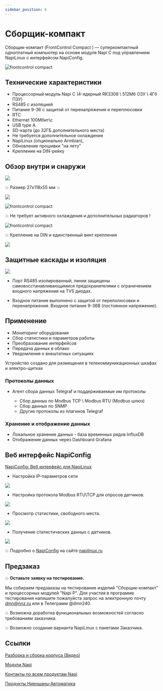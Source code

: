```yaml
---
sidebar_position: 6
---
```


# Сборщик-компакт

Сборщик-компакт (FrontControl Compact ) — суперкомпактный одноплатный компьютер на основе модуля Napi C под управлением NapiLinux c интерфейсом NapiConfig.

![frontcontrol compact](img-compact/cc1.png)




## Технические характеристики

- Процессорный модуль Napi C (4-ядерный RK3308 \ 512Мб ОЗУ \ 4Гб ПЗУ)
- RS485 c изоляцией
- Питание 9-36 с защитой от перенапряжения и переплюсовки
- RTC
- Ethernet 100Мбит\с
- USB type A
- SD-карта (до 32ГБ дополнительного места)
- Не требуется дополнительное охлаждение
- NapiLinux (опционально Armbian), 
- Обновление прошивки "на лету"
- Крепление на DIN-рейку

## Обзор внутри и снаружи

![](img-compact/cl4.png)

:boom: Размер 27х118х55 мм :boom:

![](img-compact/paint1.png)

![frontcontrol compact](img-compact/c2.png)

:boom: Не требует активного охлаждения и дополнительных радиаторов !

![frontcontrol compact](img-compact/cl6.png)

:boom: Крепление на DIN и единственный винт крепления

![](img-compact/cli4.png)


## Защитные каскады и изоляция

![](img-compact/c-inside1.png)

- Порт RS485 изолированный, линии защищены самовосстанавливающимися предохранителями с ограничением входного напряжения на TVS диодах.

- Входное питание выполнено с защитой от переполюсовки и перенапряжения. Входное питание 9-36В (постоянное напряжение).


## Применение

- Мониторинг оборудования
- Сбор статистики и параметров работы
- Преобразование интерфейсов
- Передача данных в облако
- Уведомления о внештатных ситуациях

Устройство создано для размещения в телекоммуникационных шкафах и электро-щитках

### Протоколы данных
- Агент сбора данных Telegraf и поддерживаемые им протоколы 

  - Сбор данных по Modbus TCP \ Modbus RTU (Modbus шлюз)
  - Сбор данных по SNMP 
  - Другие протоколы из плагинов Telegraf 
  
### Хранение и отображение данных

- Локальное хранение данных - база временных рядов InfluxDB
- Отображение данных через Dashboard Grafana

## Веб интерфейс NapiConfig

[NapiConfig: Веб интерфейс для NapiLinux](https://napilinux.ru/napiConfig)

- Настройка IP-параметров сети

![](img-compact/net.png)

- Настройка протокола Modbus RTU\TCP для опросов датчиков.

![](img-compact/sensrors.png)

- Просмотр статистики, свободного места.

![](img-compact/stat.png)

- Получение статистических данных с датчиков.

![](../blog/2023-09-09-elemy/img/1204-g.png)
  
:boom: Подробно о [NapiConfig](https://napilinux.ru/napiConfig) на сайте [napilinux.ru](https://napilinux.ru/)

## Предзаказ

:boom: **Оставьте заявку на тестирование.**

Мы собираем предзаказы на тестирование изделий "Сборщик-компакт" и
процессорных модулей "Napi P". Для участия в программе тестирования напишите пожалуйста запрос на электронную почту dmn@nnz.ru или в Телеграмм @dmn240. 

:boom: Возможна доработка функциональных возможностей согласно требованиям заказчика.

:boom: Возможно создание варианта NapiLinux с пакетами Заказчика.

## Ссылки

[Разборка и сборка корпуса (Видео)](https://youtube.com/shorts/Lm_XV_x1xTE?feature=share)

[Модули Napi](/docs/napi-intro)

[Контакты по всем продуктам Napi](/contacts)

[Продукты Ниеншанц-Автоматика](http://www.nnz-ipc.ru)
